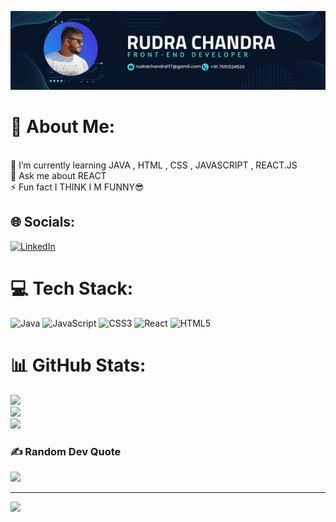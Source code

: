 ![logo](https://github.com/Noobcoder2042/Noobcoder2042/blob/main/Navy%20Blue%20Geometric%20Technology%20LinkedIn%20Banner.png)
# 💫 About Me:
<br>🌱 I’m currently learning  JAVA , HTML , CSS , JAVASCRIPT , REACT.JS<br>💬 Ask me about REACT<br>⚡ Fun fact I THINK I M FUNNY😎


## 🌐 Socials:
[![LinkedIn](https://img.shields.io/badge/LinkedIn-%230077B5.svg?logo=linkedin&logoColor=white)](https://linkedin.com/in/https://www.linkedin.com/in/rudra-chandra-942440172/) 

# 💻 Tech Stack:
![Java](https://img.shields.io/badge/java-%23ED8B00.svg?style=for-the-badge&logo=java&logoColor=white) ![JavaScript](https://img.shields.io/badge/javascript-%23323330.svg?style=for-the-badge&logo=javascript&logoColor=%23F7DF1E) ![CSS3](https://img.shields.io/badge/css3-%231572B6.svg?style=for-the-badge&logo=css3&logoColor=white) ![React](https://img.shields.io/badge/react-%2320232a.svg?style=for-the-badge&logo=react&logoColor=%2361DAFB) ![HTML5](https://img.shields.io/badge/html5-%23E34F26.svg?style=for-the-badge&logo=html5&logoColor=white)
# 📊 GitHub Stats:
![](https://github-readme-stats.vercel.app/api?username=Noobcoder2042&theme=dark&hide_border=false&include_all_commits=true&count_private=true)<br/>
![](https://github-readme-streak-stats.herokuapp.com/?user=Noobcoder2042&theme=dark&hide_border=false)<br/>
![](https://github-readme-stats.vercel.app/api/top-langs/?username=Noobcoder2042&theme=dark&hide_border=false&include_all_commits=true&count_private=true&layout=compact)

### ✍️ Random Dev Quote
![](https://quotes-github-readme.vercel.app/api?type=horizontal&theme=radical)

---
[![](https://visitcount.itsvg.in/api?id=Noobcoder2042&icon=0&color=0)](https://visitcount.itsvg.in)


